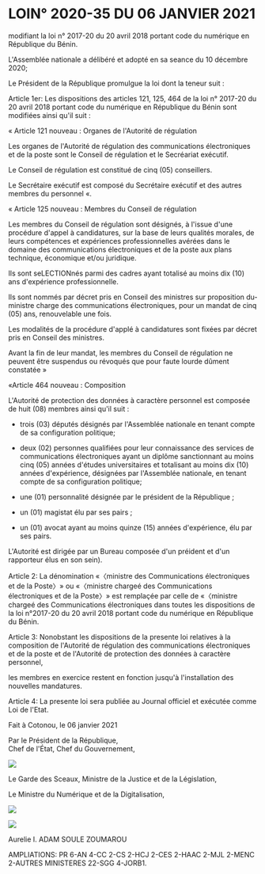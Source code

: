 # LOIN° 2020-35 DU 06 JANVIER 2021

modifiant la loi n° 2017-20 du 20 avril 2018 portant code du numérique en République du Bénin.

L'Assemblée nationale a délibéré et adopté en sa seance du 10 décembre 2020;

Le Président de la République promulgue la loi dont la teneur suit :

Article 1er: Les dispositions des articles 121, 125, 464 de la loi n° 2017-20 du 20 avril 2018 portant code du numérique en République du Bénin sont modifiées ainsi qu'il suit :

« Article 121 nouveau : Organes de l'Autorité de régulation

Les organes de l'Autorité de régulation des communications électroniques et de la poste sont le Conseil de régulation et le Secréariat exécutif.

Le Conseil de régulation est constitué de cinq (05) conseillers.

Le Secrétaire exécutif est composé du Secrétaire exécutif et des autres membres du personnel «.

« Article 125 nouveau : Membres du Conseil de régulation

Les membres du Conseil de régulation sont désignés, à l'issue d'une procédure d'appel à candidatures, sur la base de leurs qualités morales, de leurs compétences et expériences professionnelles avérées dans le domaine des communications électroniques et de la poste aux plans technique, économique et/ou juridique.

Ils sont seLECTIONnés parmi des cadres ayant totalisé au moins dix (10) ans d'expérience professionnelle.

Ils sont nommés par décret pris en Conseil des ministres sur proposition du-ministre charge des communications électroniques, pour un mandat de cinq (05) ans, renouvelable une fois.

Les modalités de la procédure d'applé à candidatures sont fixées par décret pris en Conseil des ministres.

Avant la fin de leur mandat, les membres du Conseil de régulation ne peuvent être suspendus ou révoqués que pour faute lourde dûment constatée »

«Article 464 nouveau : Composition

L'Autorité de protection des données à caractère personnel est composée de huit (08) membres ainsi qu'il suit :

- trois (03) députés désignés par l'Assemblée nationale en tenant compte de sa configuration politique;

- deux (02) personnes qualifiées pour leur connaissance des services de communications électroniques ayant un diplôme sanctionnant au moins cinq (05) années d'études universitaires et totalisant au moins dix (10) années d'expérience, désignées par l'Assemblée nationale, en tenant compte de sa configuration politique;

- une (01) personnalité désignée par le président de la République ;

- un (01) magistat élu par ses pairs ;

- un (01) avocat ayant au moins quinze (15) années d'expérience, élu par ses pairs.

L'Autorité est dirigée par un Bureau composée d'un préident et d'un rapporteur élus en son sein).

Article 2: La dénomination «〈ministre des Communications électroniques et de la Poste〉» ou «〈ministre chargeé des Communications électroniques et de la Poste〉» est remplaçée par celle de «〈ministre chargeé des Communications électroniques dans toutes les dispositions de la loi n°2017-20 du 20 avril 2018 portant code du numérique en République du Bénin.

Article 3: Nonobstant les dispositions de la presente loi relatives à la composition de l'Autorité de régulation des communications électroniques et de la poste et de l'Autorité de protection des données à caractère personnel,

les membres en exercice restent en fonction jusqu'à l'installation des nouvelles mandatures.

Article 4: La presente loi sera publiée au Journal officiel et exécutée comme Loi de l'Etat.

Fait à Cotonou, le 06 janvier 2021

Par le Président de la République,  
Chef de l'État, Chef du Gouvernement,

![](images/2e7f03e339aff694e7dcc2e5399ae2159b80b85be7b45a913a2d39fff1d069b7.jpg)

Le Garde des Sceaux, Ministre de la Justice et de la Législation,

Le Ministre du Numérique et de la Digitalisation,

![](images/6388df9850c6514daaae573bd15107bbe6d3e8724f19b54ed414ba0232bfac7f.jpg)

![](images/bed67d092a090dfb20c939ef995ca93455b124188dd59bfad0302f8f0d0100c1.jpg)

Aurelie I. ADAM SOULE ZOUMAROU

AMPLIATIONS: PR 6-AN 4-CC 2-CS 2-HCJ 2-CES 2-HAAC 2-MJL 2-MENC 2-AUTRES MINISTERES 22-SGG 4-JORB1.